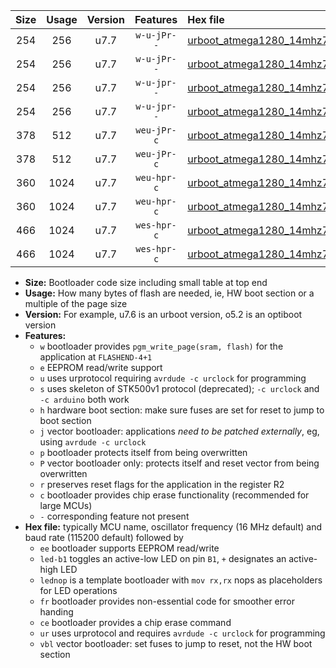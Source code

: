|Size|Usage|Version|Features|Hex file|
|:-:|:-:|:-:|:-:|:--|
|254|256|u7.7|`w-u-jPr--`|[urboot_atmega1280_14mhz7456_115200bps_led+b7_ur_vbl.hex](https://raw.githubusercontent.com/stefanrueger/urboot.hex/main/mcus/atmega1280/fcpu_14mhz7456/115200_bps/urboot_atmega1280_14mhz7456_115200bps_led+b7_ur_vbl.hex)|
|254|256|u7.7|`w-u-jPr--`|[urboot_atmega1280_14mhz7456_115200bps_lednop_ur_vbl.hex](https://raw.githubusercontent.com/stefanrueger/urboot.hex/main/mcus/atmega1280/fcpu_14mhz7456/115200_bps/urboot_atmega1280_14mhz7456_115200bps_lednop_ur_vbl.hex)|
|254|256|u7.7|`w-u-jpr--`|[urboot_atmega1280_14mhz7456_115200bps_led+b7_fr_ur_vbl.hex](https://raw.githubusercontent.com/stefanrueger/urboot.hex/main/mcus/atmega1280/fcpu_14mhz7456/115200_bps/urboot_atmega1280_14mhz7456_115200bps_led+b7_fr_ur_vbl.hex)|
|254|256|u7.7|`w-u-jpr--`|[urboot_atmega1280_14mhz7456_115200bps_lednop_fr_ur_vbl.hex](https://raw.githubusercontent.com/stefanrueger/urboot.hex/main/mcus/atmega1280/fcpu_14mhz7456/115200_bps/urboot_atmega1280_14mhz7456_115200bps_lednop_fr_ur_vbl.hex)|
|378|512|u7.7|`weu-jPr-c`|[urboot_atmega1280_14mhz7456_115200bps_ee_led+b7_fr_ce_ur_vbl.hex](https://raw.githubusercontent.com/stefanrueger/urboot.hex/main/mcus/atmega1280/fcpu_14mhz7456/115200_bps/urboot_atmega1280_14mhz7456_115200bps_ee_led+b7_fr_ce_ur_vbl.hex)|
|378|512|u7.7|`weu-jPr-c`|[urboot_atmega1280_14mhz7456_115200bps_ee_lednop_fr_ce_ur_vbl.hex](https://raw.githubusercontent.com/stefanrueger/urboot.hex/main/mcus/atmega1280/fcpu_14mhz7456/115200_bps/urboot_atmega1280_14mhz7456_115200bps_ee_lednop_fr_ce_ur_vbl.hex)|
|360|1024|u7.7|`weu-hpr-c`|[urboot_atmega1280_14mhz7456_115200bps_ee_led+b7_fr_ce_ur.hex](https://raw.githubusercontent.com/stefanrueger/urboot.hex/main/mcus/atmega1280/fcpu_14mhz7456/115200_bps/urboot_atmega1280_14mhz7456_115200bps_ee_led+b7_fr_ce_ur.hex)|
|360|1024|u7.7|`weu-hpr-c`|[urboot_atmega1280_14mhz7456_115200bps_ee_lednop_fr_ce_ur.hex](https://raw.githubusercontent.com/stefanrueger/urboot.hex/main/mcus/atmega1280/fcpu_14mhz7456/115200_bps/urboot_atmega1280_14mhz7456_115200bps_ee_lednop_fr_ce_ur.hex)|
|466|1024|u7.7|`wes-hpr-c`|[urboot_atmega1280_14mhz7456_115200bps_ee_led+b7_fr_ce.hex](https://raw.githubusercontent.com/stefanrueger/urboot.hex/main/mcus/atmega1280/fcpu_14mhz7456/115200_bps/urboot_atmega1280_14mhz7456_115200bps_ee_led+b7_fr_ce.hex)|
|466|1024|u7.7|`wes-hpr-c`|[urboot_atmega1280_14mhz7456_115200bps_ee_lednop_fr_ce.hex](https://raw.githubusercontent.com/stefanrueger/urboot.hex/main/mcus/atmega1280/fcpu_14mhz7456/115200_bps/urboot_atmega1280_14mhz7456_115200bps_ee_lednop_fr_ce.hex)|

- **Size:** Bootloader code size including small table at top end
- **Usage:** How many bytes of flash are needed, ie, HW boot section or a multiple of the page size
- **Version:** For example, u7.6 is an urboot version, o5.2 is an optiboot version
- **Features:**
  + `w` bootloader provides `pgm_write_page(sram, flash)` for the application at `FLASHEND-4+1`
  + `e` EEPROM read/write support
  + `u` uses urprotocol requiring `avrdude -c urclock` for programming
  + `s` uses skeleton of STK500v1 protocol (deprecated); `-c urclock` and `-c arduino` both work
  + `h` hardware boot section: make sure fuses are set for reset to jump to boot section
  + `j` vector bootloader: applications *need to be patched externally*, eg, using `avrdude -c urclock`
  + `p` bootloader protects itself from being overwritten
  + `P` vector bootloader only: protects itself and reset vector from being overwritten
  + `r` preserves reset flags for the application in the register R2
  + `c` bootloader provides chip erase functionality (recommended for large MCUs)
  + `-` corresponding feature not present
- **Hex file:** typically MCU name, oscillator frequency (16 MHz default) and baud rate (115200 default) followed by
  + `ee` bootloader supports EEPROM read/write
  + `led-b1` toggles an active-low LED on pin `B1`, `+` designates an active-high LED
  + `lednop` is a template bootloader with `mov rx,rx` nops as placeholders for LED operations
  + `fr` bootloader provides non-essential code for smoother error handing
  + `ce` bootloader provides a chip erase command
  + `ur` uses urprotocol and requires `avrdude -c urclock` for programming
  + `vbl` vector bootloader: set fuses to jump to reset, not the HW boot section

